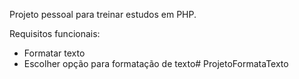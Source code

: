 Projeto pessoal para treinar estudos em PHP.

Requisitos funcionais:

- Formatar texto
- Escolher opção para formatação de texto#   P r o j e t o F o r m a t a T e x t o  
 